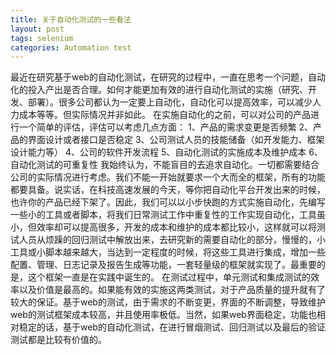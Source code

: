 ```yaml
---
title: 关于自动化测试的一些看法
layout: post
tags: selenium
categories: Automation test
---
```

最近在研究基于web的自动化测试，在研究的过程中，一直在思考一个问题，自动化的投入产出是否合理。如何才能更加有效的进行自动化测试的实施（研究、开发、部署）。很多公司都认为一定要上自动化，自动化可以提高效率，可以减少人力成本等等。但实际情况并非如此。
    在实施自动化的之前，可以对公司的产品进行一个简单的评估，评估可以考虑几点方面：
    1、产品的需求变更是否频繁
    2、产品的界面设计或者接口是否稳定
    3、公司测试人员的技能储备（如开发能力、框架设计能力等）
    4、公司的软件开发流程
    5、自动化测试的实施成本及维护成本
    6、自动化测试的可重复性
    我始终认为，不能盲目的去追求自动化。一切都需要结合公司的实际情况进行考虑。我们不能一开始就要求一个大而全的框架，所有的功能都要具备。说实话，在科技高速发展的今天，等你把自动化平台开发出来的时候，也许你的产品已经下架了。因此，我们可以以小步快跑的方式实施自动化，先编写一些小的工具或者脚本，将我们日常测试工作中重复性的工作实现自动化，工具虽小，但效率却可以提高很多，开发的成本和维护的成本都比较小，这样就可以将测试人员从烦躁的回归测试中解放出来，去研究新的需要自动化的部分，慢慢的，小工具或小脚本越来越大，当达到一定程度的时候，将这些工具进行集成，增加一些配置、管理、日志记录及报告生成等功能，一套轻量级的框架就实现了。最重要的是，这个框架一直是在实践中诞生的。
    在测试过程中，单元测试和集成测试的效率以及价值是最高的。如果能有效的实施这两类测试，对于产品质量的提升就有了较大的保证。基于web的测试，由于需求的不断变更，界面的不断调整，导致维护web的测试框架成本较高，并且使用率极低。当然，如果web界面稳定，功能也相对稳定的话，基于web的自动化测试，在进行冒烟测试、回归测试以及最后的验证测试都是比较有价值的。